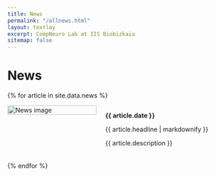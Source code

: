 ```yaml
---
title: News
permalink: "/allnews.html"
layout: textlay
excerpt: CompNeuro Lab at IIS Biobizkaia
sitemap: false
---
```


# News

{% for article in site.data.news %}
<div style="display: flex; align-items: flex-start; margin-bottom: 20px;">
  <div style="flex-shrink: 0; width: 200px; margin-right: 20px;">
    <img src="{{ article.image }}" alt="News image" style="width: 100%;">
  </div>
  <div>
    <p><strong>{{ article.date }}</strong></p>
    <p>{{ article.headline | markdownify }}</p>
    <p>{{ article.description }}</p>
  </div>
</div>
{% endfor %}
